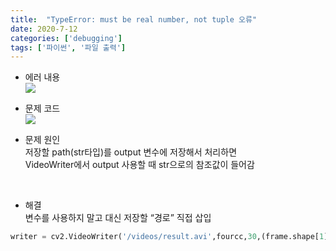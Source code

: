```yaml
---
title:  "TypeError: must be real number, not tuple 오류"
date: 2020-7-12
categories: ['debugging']
tags: ['파이썬', '파일 출력']
---
```


- 에러 내용 <br>
![](https://lh6.googleusercontent.com/dLIjGTWTW9NQFyMNOu67hecxD-_o9OmNoogu4nFr-gK6BL-vjLbSn9BFe8dD8tC0ED2X-U6YtzarUi3SxAwtJY8gBS19BAXpJYu99gXcr_YqKrQGDn_ILA58TUSRWWqxZwsRH8tz)

- 문제 코드  <br>
![](https://lh4.googleusercontent.com/q-HdcpTxRHClGlq037vP2ww6Y5NAHI88zUmAxz5YAB4CLL7hPq7sl87pDoN768JmaayS53xk8O7hLlbHSMY9I9MN6Iem_fNU3dsMs-e5hvQtp7FH9KJkd3zJ9_1yKq_RRkDUS2r-)

- 문제 원인 <br>
저장할 path(str타입)를 output 변수에 저장해서 처리하면 <br>
VideoWriter에서 output 사용할 때 str으로의 참조값이 들어감<br>
<br>

- 해결 <br>
변수를 사용하지 말고 대신 저장할 “경로” 직접 삽입
```python
writer = cv2.VideoWriter('/videos/result.avi',fourcc,30,(frame.shape[1],frame.shape[0],True)
```